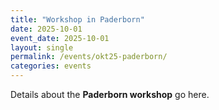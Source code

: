 ```yaml
---
title: "Workshop in Paderborn"
date: 2025-10-01
event_date: 2025-10-01
layout: single
permalink: /events/okt25-paderborn/
categories: events
---
```


Details about the **Paderborn workshop** go here.
